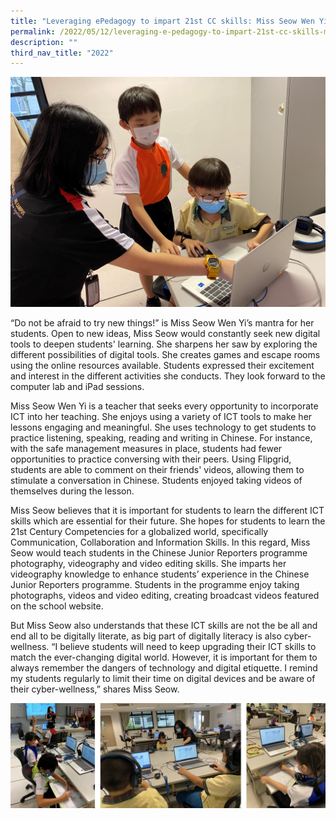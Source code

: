 ```yaml
---
title: "Leveraging ePedagogy to impart 21st CC skills: Miss Seow Wen Yi"
permalink: /2022/05/12/leveraging-e-pedagogy-to-impart-21st-cc-skills-miss-seow-wen-yi/
description: ""
third_nav_title: "2022"
---
```

<img src="/images/2-2048x1495.jpeg">
<p>“Do not be afraid to try new things!” is Miss Seow Wen Yi’s mantra for her students. Open to new ideas, Miss Seow would constantly seek new digital tools to deepen students' learning. She sharpens her saw by exploring the different possibilities of digital tools. She creates games and escape rooms using the online resources available. Students expressed their excitement and interest in the different activities she conducts. They look forward to the computer lab and iPad sessions.</p>
<p>Miss Seow Wen Yi is a teacher that seeks every opportunity to incorporate ICT into her teaching. She enjoys using a variety of ICT tools to make her lessons engaging and meaningful. She uses technology to get students to practice listening, speaking, reading and writing in Chinese. For instance, with the safe management measures in place, students had fewer opportunities to practice conversing with their peers. Using Flipgrid, students are able to comment on their friends' videos, allowing them to stimulate a conversation in Chinese. Students enjoyed taking videos of themselves during the lesson.</p>
<p>Miss Seow believes that it is important for students to learn the different ICT skills which are essential for their future. She hopes for students to learn the 21st Century Competencies for a globalized world, specifically Communication, Collaboration and Information Skills. In this regard, Miss Seow would teach students in the Chinese Junior Reporters programme photography, videography and video editing skills. She imparts her videography knowledge to enhance students’ experience in the Chinese Junior Reporters programme. Students in the programme enjoy taking photographs, videos and video editing, creating broadcast videos featured on the school website.</p>
<p>But Miss Seow also understands that these ICT skills are not the be all and end all to be digitally literate, as big part of digitally literacy is also cyber-wellness. “I believe students will need to keep upgrading their ICT skills to match the ever-changing digital world. However, it is important for them to always remember the dangers of technology and digital etiquette. I remind my students regularly to limit their time on digital devices and be aware of their cyber-wellness,” shares Miss Seow.</p>
<img src="/images/leveraging.jpg">